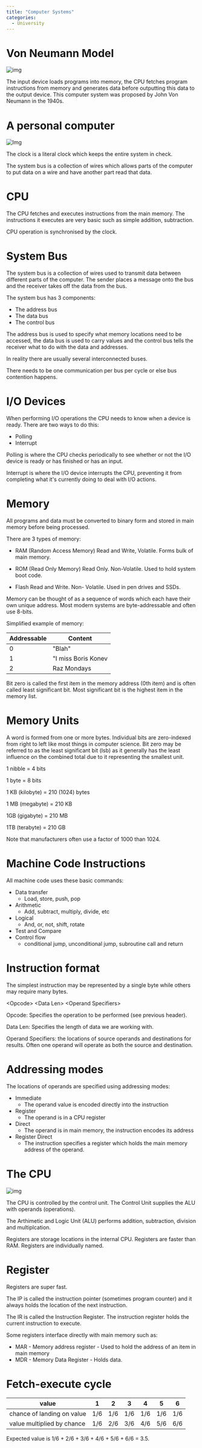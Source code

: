 ```yaml
---
title: "Computer Systems"
categories:
  - University
---
```


# Von Neumann Model

![img](http://www.polytechnichub.com/wp-content/uploads/2017/04/Von-Neumann-architecture.jpg)

The input device loads programs into memory, the CPU fetches program instructions from memory and generates data before outputting this data to the output device. This computer system was proposed by John Von Neumann in the 1940s.

# A personal computer
![Img](https://screenshotscdn.firefoxusercontent.com/images/2aa24dc3-c96f-4713-a862-a7afcb2b46e7.png)

The clock is a literal clock which keeps the entire system in check. 

The system bus is a collection of wires which allows parts of the computer to put data on a wire and have another part read that data.

# CPU
The CPU fetches and executes instructions from the main memory.
The instructions it executes are very basic such as simple addition, subtraction.

CPU operation is synchronised by the clock.

# System Bus

The system bus is a collection of wires used to transmit data between different parts of the computer. The sender places a message onto the bus and the receiver takes off the data from the bus.

The system bus has 3 components:
* The address bus
* The data bus
* The control bus

The address bus is used to specify what memory locations need to be accessed, the data bus is used to carry values and the control bus tells the receiver what to do with the data and addresses.

In reality there are usually several interconnected buses.

There needs to be one communication per bus per cycle or else bus contention happens.

# I/O Devices

When performing I/O operations the CPU needs to know when a device is ready. There are two ways to do this:
* Polling
* Interrupt

Polling is where the CPU checks periodically to see whether or not the I/O device is ready or has finished or has an input.

Interrupt is where the I/O device interrupts the CPU, preventing it from completing what it's currently doing to deal with I/O actions.

# Memory

All programs and data must be converted to binary form and stored in main memory before being processed.

There are 3 types of memory:

*  RAM (Random Access Memory)
Read and Write, Volatile. Forms bulk of main memory.

* ROM (Read Only Memory)
Read Only. Non-Volatile. Used to hold system boot code.

* Flash
Read and Write. Non- Volatile. Used in pen drives and SSDs.

Memory can be thought of as a sequence of words which each have their own unique address. Most modern systems are byte-addressable and often use 8-bits.

Simplified example of memory:

Addressable | Content
--- | ---
0 | "Blah"
1 | "I miss Boris Konev
2 | Raz Mondays

Bit zero is called the first item in the memory address (0th item) and is often called least significant bit. Most significant bit is the highest item in the memory list.

# Memory Units
A word is formed from one or more bytes. Individual bits are zero-indexed from right to left like most things in computer science. Bit zero may be referred to as the least significant bit (lsb) as it generally has the least influence on the combined total due to it representing the smallest unit. 

1 nibble = 4 bits

1 byte = 8 bits

1 KB (kilobyte) = 210 (1024) bytes

1 MB (megabyte) = 210 KB

1GB (gigabyte) = 210 MB

1TB (terabyte) = 210 GB

Note that manufacturers often use a factor of 1000 than 1024. 

# Machine Code Instructions
All machine code uses these basic commands:
* Data transfer
  * Load, store, push, pop
* Arithmetic
  * Add, subtract, multiply, divide, etc
* Logical
  * And, or, not, shift, rotate
* Test and Compare
* Control flow
  * conditional jump, unconditional jump, subroutine call and return

# Instruction format
The simplest instruction may be represented by a single byte while others may require many bytes.

\<Opcode\> \<Data Len\> \<Operand Specifiers\>

Opcode: Specifies the operation to be performed (see previous header).

Data Len: Specifies the length of data we are working with.

Operand Specifiers: the locations of source operands and destinations for results. Often one operand will operate as both the source and destination. 

# Addressing modes
The locations of operands are specified using addressing modes:

- Immediate
  * The operand value is encoded directly into the instruction
- Register
  * The operand is in a CPU register
- Direct
  * The operand is in main memory, the instruction encodes its address
- Register Direct
  * The instruction specifies a register which holds the main memory address of the operand. 

# The CPU

![img](https://screenshotscdn.firefoxusercontent.com/images/3c75b32a-22c4-4834-a8bf-76b14ba312a5.png)

The CPU is controlled by the control unit. The Control Unit supplies the ALU with operands (operations).

The Arthimetic and Logic Unit (ALU) performs addition, subtraction, division and multiplcation.

Registers are storage locations in the internal CPU.
Registers are faster than RAM.
Registers are individually named.

# Register
Registers are super fast.

The IP is called the instruction pointer (sometimes program counter) and it always holds the location of the next instruction.

The IR is called the Instruction Register. The instruction register holds the current instruction to execute.

Some registers interface directly with main memory such as:
* MAR - Memory address register - Used to hold the address of an item in main memory
* MDR - Memory Data Register - Holds data.

# Fetch-execute cycle


value | 1 | 2 | 3 | 4 | 5 | 6
--- | --- | --- | --- | --- | --- | ---
chance of landing on value | 1/6 | 1/6 | 1/6 | 1/6 | 1/6 | 1/6
value multiplied by chance | 1/6 | 2/6 | 3/6 | 4/6 | 5/6 | 6/6

Expected value is 1/6 + 2/6 + 3/6 + 4/6 + 5/6 + 6/6 = 3.5.
